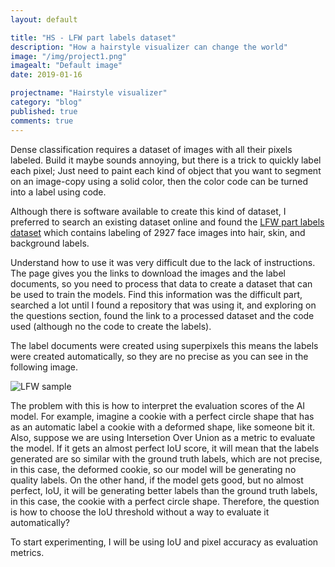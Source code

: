 ```yaml
---
layout: default

title: "HS - LFW part labels dataset"
description: "How a hairstyle visualizer can change the world"
image: "/img/project1.png"
imagealt: "Default image"
date: 2019-01-16

projectname: "Hairstyle visualizer"
category: "blog"
published: true
comments: true
---
```


Dense classification requires a dataset of images with all their pixels labeled. Build it maybe sounds annoying, but there is a trick to quickly label each pixel; Just need to paint each kind of object that you want to segment on an image-copy using a solid color, then the color code can be turned into a label using code.

Although there is software available to create this kind of dataset, I preferred to search an existing dataset online and found the [LFW part labels dataset](http://vis-www.cs.umass.edu/lfw/part_labels/) which contains labeling of 2927 face images into hair, skin, and background labels.

Understand how to use it was very difficult due to the lack of instructions. The page gives you the links to download the images and the label documents, so you need to process that data to create a dataset that can be used to train the models. Find this information was the difficult part, searched a lot until I found a repository that was using it, and exploring on the questions section, found the link to a processed dataset and the code used (although no the code to create the labels).  

The label documents were created using superpixels this means the labels were created automatically, so they are no precise as you can see in the following image.

![LFW sample](../../../../img-posts/hairstyle/LFW-sample.png)

The problem with this is how to interpret the evaluation scores of the AI model. For example, imagine a cookie with a perfect circle shape that has as an automatic label a cookie with a deformed shape, like someone bit it. Also, suppose we are using Intersetion Over Union as a metric to evaluate the model. If it gets an almost perfect IoU score, it will mean that the labels generated are so similar with the ground truth labels, which are not precise, in this case, the deformed cookie, so our model will be generating no quality labels. On the other hand, if the model gets good, but no almost perfect, IoU, it will be generating better labels than the ground truth labels, in this case, the cookie with a perfect circle shape. Therefore, the question is how to choose the IoU threshold without a way to evaluate it automatically?


To start experimenting, I will be using IoU and pixel accuracy as evaluation metrics. 


